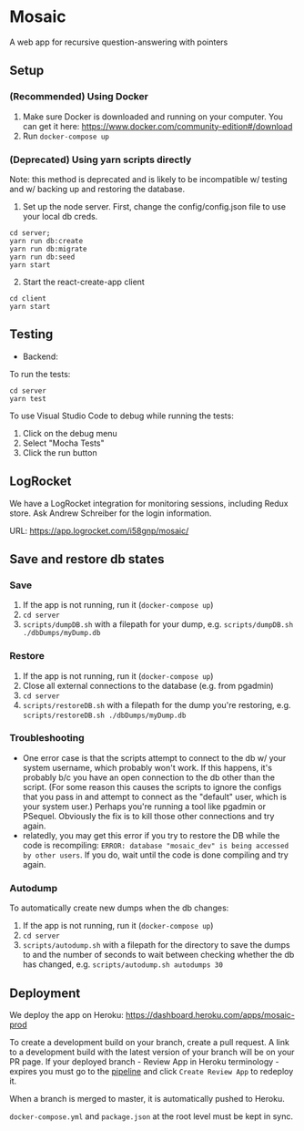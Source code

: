 # Mosaic 

A web app for recursive question-answering with pointers

## Setup

### (Recommended) Using Docker

1. Make sure Docker is downloaded and running on your computer. You can get it here: https://www.docker.com/community-edition#/download
2. Run `docker-compose up`

### (Deprecated) Using yarn scripts directly

Note: this method is deprecated and is likely to be incompatible w/ testing and w/ backing up and restoring the database.

1. Set up the node server.
  First, change the config/config.json file to use your local db creds.
  
```
cd server;
yarn run db:create
yarn run db:migrate
yarn run db:seed
yarn start
```

2. Start the react-create-app client

```
cd client 
yarn start
```

## Testing

- Backend:

To run the tests:

```
cd server
yarn test
```

To use Visual Studio Code to debug while running the tests:
1. Click on the debug menu
2. Select "Mocha Tests"
3. Click the run button

## LogRocket

We have a LogRocket integration for monitoring sessions, including Redux store. Ask Andrew Schreiber for the login information.

URL: https://app.logrocket.com/i58gnp/mosaic/

## Save and restore db states

### Save

1. If the app is not running, run it (`docker-compose up`)
1. `cd server`
1. `scripts/dumpDB.sh` with a filepath for your dump, e.g. `scripts/dumpDB.sh ./dbDumps/myDump.db`

### Restore

1. If the app is not running, run it (`docker-compose up`)
1. Close all external connections to the database (e.g. from pgadmin)
1. `cd server`
1. `scripts/restoreDB.sh` with a filepath for the dump you're restoring, e.g. `scripts/restoreDB.sh ./dbDumps/myDump.db`

### Troubleshooting
- One error case is that the scripts attempt to connect to the db w/ your system username, which probably won't work. If this happens, it's probably b/c you have an open connection to the db other than the script. (For some reason this causes the scripts to ignore the configs that you pass in and attempt to connect as the "default" user, which is your system user.) Perhaps you're running a tool like pgadmin or PSequel. Obviously the fix is to kill those other connections and try again.
- relatedly, you may get this error if you try to restore the DB while the code is recompiling: `ERROR: database "mosaic_dev" is being accessed by other users`. If you do, wait until the code is done compiling and try again.

### Autodump

To automatically create new dumps when the db changes:
1. If the app is not running, run it (`docker-compose up`)
1. `cd server`
1. `scripts/autodump.sh` with a filepath for the directory to save the dumps to and the number of seconds to wait between checking whether the db has changed, e.g. `scripts/autodump.sh autodumps 30`

## Deployment
We deploy the app on Heroku: https://dashboard.heroku.com/apps/mosaic-prod

To create a development build on your branch, create a pull request. A link to a development build with the latest version of your branch will be on your PR page. If your deployed branch - Review App in Heroku terminology - expires you must go to the [pipeline](https://dashboard.heroku.com/pipelines/00d7422d-a5ee-4b56-ae40-76c0ade1a023) and click `Create Review App` to redeploy it.

When a branch is merged to master, it is automatically pushed to Heroku.

`docker-compose.yml` and `package.json` at the root level must be kept in sync.
